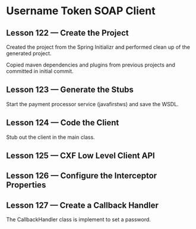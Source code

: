 # Username Token SOAP Client

## Lesson 122 — Create the Project 

Created the project from the Spring Initializr and performed clean up of the generated project.

Copied maven dependencies and plugins from previous projects and committed in initial commit.

## Lesson 123 — Generate the Stubs

Start the payment processor service (javafirstws) and save the WSDL.

## Lesson 124 — Code the Client

Stub out the client in the main class.

## Lesson 125 — CXF Low Level Client API

## Lesson 126 — Configure the Interceptor Properties

## Lesson 127 — Create a Callback Handler

The CallbackHandler class is implement to set a password.






